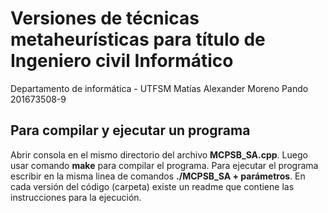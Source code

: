 # Versiones de técnicas metaheurísticas para título de Ingeniero civil Informático
Departamento de informática - UTFSM
Matías Alexander Moreno Pando
201673508-9

## Para compilar y ejecutar un programa
Abrir consola en el mismo directorio del archivo **MCPSB_SA.cpp**. Luego usar comando **make** para compilar el programa.
Para ejecutar el programa escribir en la misma linea de comandos **./MCPSB_SA  + parámetros**.
En cada versión del código (carpeta) existe un readme que contiene las instrucciones para la ejecución.

